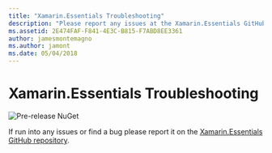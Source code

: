 ```yaml
---
title: "Xamarin.Essentials Troubleshooting"
description: "Please report any issues at the Xamarin.Essentials GitHub repository."
ms.assetid: 2E474FAF-F841-4E3C-B815-F7ABD8EE3361
author: jamesmontemagno
ms.author: jamont
ms.date: 05/04/2018
---
```

# Xamarin.Essentials Troubleshooting

![Pre-release NuGet](~/media/shared/pre-release.png)

If run into any issues or find a bug please report it on the [Xamarin.Essentials GitHub repository](http://github.com/xamarin/Essentials).
